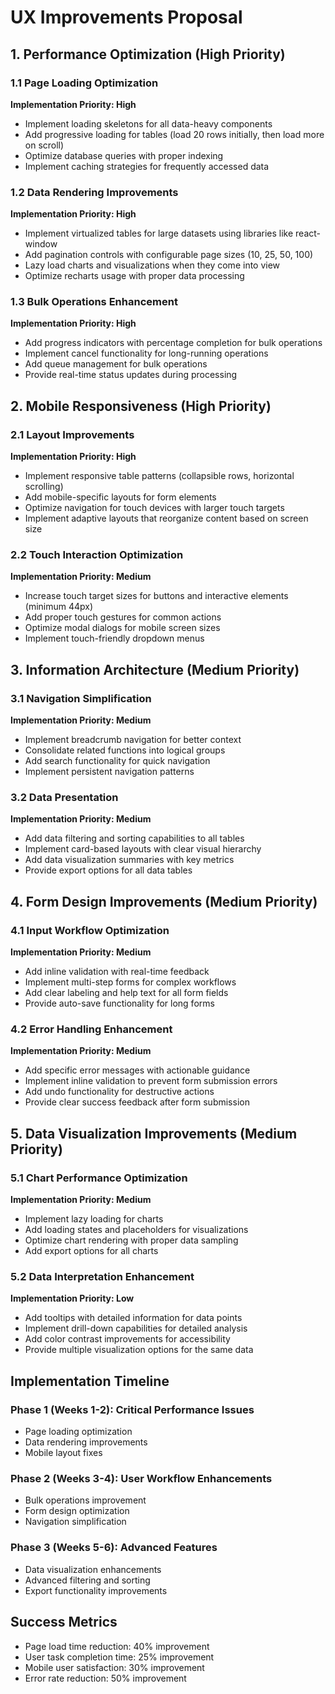 # UX Improvements Proposal

## 1. Performance Optimization (High Priority)

### 1.1 Page Loading Optimization
**Implementation Priority: High**
- Implement loading skeletons for all data-heavy components
- Add progressive loading for tables (load 20 rows initially, then load more on scroll)
- Optimize database queries with proper indexing
- Implement caching strategies for frequently accessed data

### 1.2 Data Rendering Improvements
**Implementation Priority: High**
- Implement virtualized tables for large datasets using libraries like react-window
- Add pagination controls with configurable page sizes (10, 25, 50, 100)
- Lazy load charts and visualizations when they come into view
- Optimize recharts usage with proper data processing

### 1.3 Bulk Operations Enhancement
**Implementation Priority: High**
- Add progress indicators with percentage completion for bulk operations
- Implement cancel functionality for long-running operations
- Add queue management for bulk operations
- Provide real-time status updates during processing

## 2. Mobile Responsiveness (High Priority)

### 2.1 Layout Improvements
**Implementation Priority: High**
- Implement responsive table patterns (collapsible rows, horizontal scrolling)
- Add mobile-specific layouts for form elements
- Optimize navigation for touch devices with larger touch targets
- Implement adaptive layouts that reorganize content based on screen size

### 2.2 Touch Interaction Optimization
**Implementation Priority: Medium**
- Increase touch target sizes for buttons and interactive elements (minimum 44px)
- Add proper touch gestures for common actions
- Optimize modal dialogs for mobile screen sizes
- Implement touch-friendly dropdown menus

## 3. Information Architecture (Medium Priority)

### 3.1 Navigation Simplification
**Implementation Priority: Medium**
- Implement breadcrumb navigation for better context
- Consolidate related functions into logical groups
- Add search functionality for quick navigation
- Implement persistent navigation patterns

### 3.2 Data Presentation
**Implementation Priority: Medium**
- Add data filtering and sorting capabilities to all tables
- Implement card-based layouts with clear visual hierarchy
- Add data visualization summaries with key metrics
- Provide export options for all data tables

## 4. Form Design Improvements (Medium Priority)

### 4.1 Input Workflow Optimization
**Implementation Priority: Medium**
- Add inline validation with real-time feedback
- Implement multi-step forms for complex workflows
- Add clear labeling and help text for all form fields
- Provide auto-save functionality for long forms

### 4.2 Error Handling Enhancement
**Implementation Priority: Medium**
- Add specific error messages with actionable guidance
- Implement inline validation to prevent form submission errors
- Add undo functionality for destructive actions
- Provide clear success feedback after form submission

## 5. Data Visualization Improvements (Medium Priority)

### 5.1 Chart Performance Optimization
**Implementation Priority: Medium**
- Implement lazy loading for charts
- Add loading states and placeholders for visualizations
- Optimize chart rendering with proper data sampling
- Add export options for all charts

### 5.2 Data Interpretation Enhancement
**Implementation Priority: Low**
- Add tooltips with detailed information for data points
- Implement drill-down capabilities for detailed analysis
- Add color contrast improvements for accessibility
- Provide multiple visualization options for the same data

## Implementation Timeline

### Phase 1 (Weeks 1-2): Critical Performance Issues
- Page loading optimization
- Data rendering improvements
- Mobile layout fixes

### Phase 2 (Weeks 3-4): User Workflow Enhancements
- Bulk operations improvement
- Form design optimization
- Navigation simplification

### Phase 3 (Weeks 5-6): Advanced Features
- Data visualization enhancements
- Advanced filtering and sorting
- Export functionality improvements

## Success Metrics

- Page load time reduction: 40% improvement
- User task completion time: 25% improvement
- Mobile user satisfaction: 30% improvement
- Error rate reduction: 50% improvement
